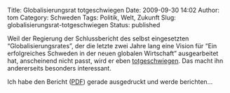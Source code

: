 Title: Globalisierungsrat totgeschwiegen
Date: 2009-09-30 14:02
Author: tom
Category: Schweden
Tags: Politik, Welt, Zukunft
Slug: globalisierungsrat-totgeschwiegen
Status: published

Weil der Regierung der Schlussbericht des selbst eingesetzten
“Globalisierungsrates”, der die letzte zwei Jahre lang eine Vision für
“Ein erfolgreiches Schweden in der neuen globalen Wirtschaft”
ausgearbeitet hat, anscheinend nicht passt, wird er eben
[totgeschwiegen](http://www.dn.se/opinion/debatt/halvhjartat-agerande-av-regeringen-1.963653).
Das macht ihn andererseits besonders interessant.

Ich habe den Bericht
([PDF](http://www.regeringen.se/sb/d/11355/a/126857)) gerade ausgedruckt
und werde berichten…


